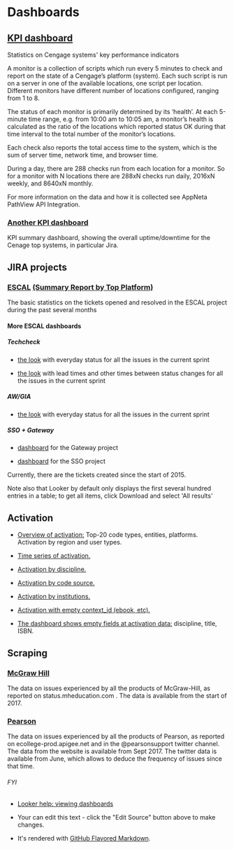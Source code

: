 # Dashboards

## [KPI dashboard](https://cengage.looker.com/dashboards/jira::kpi)

Statistics on Cengage systems' key performance indicators

A monitor is a collection of scripts which run every 5 minutes to check and report on the state of a Cengage’s platform (system). Each such script is run on a server in one of the available locations, one script per location. Different monitors have different number of locations configured, ranging from 1 to 8.

The status of each monitor is primarily determined by its ‘health’. At each 5-minute time range, e.g. from 10:00 am to 10:05 am, a monitor’s health is calculated as the ratio of the locations which reported status OK during that time interval to the total number of the monitor’s locations.

Each check also reports the total access time to the system, which is the sum of server time, network time, and browser time.

During a day, there are 288 checks run from each location for a monitor. So for a monitor with N locations there are 288xN checks run daily, 2016xN weekly, and 8640xN monthly.

For more information on the data and how it is collected see AppNeta PathView API Integration.

### [Another KPI dashboard](https://cengage.looker.com/dashboards/223)

KPI summary dashboard, showing the overall uptime/downtime for the Cenage top systems, in particular Jira.

## JIRA projects

### [ESCAL](https://cengage.looker.com/dashboards/245) [(Summary Report by Top Platform)](https://cengage.looker.com/looks/2149?toggle=det)

The basic statistics on the tickets opened and resolved in the ESCAL project during the past several months

#### More ESCAL dashboards

##### Techcheck

 - [the look](https://cengage.looker.com/looks/1543) with everyday status for all the issues in the current sprint

 - [the look](https://cengage.looker.com/looks/1545) with lead times and other times between status changes for all the issues in the current sprint

##### AW/GIA

 -  [the look](https://cengage.looker.com/looks/1544) with everyday status for all the issues in the current sprint

##### SSO + Gateway

 -   [dashboard](https://cengage.looker.com/dashboards/225) for the Gateway project

 -   [dashboard](https://cengage.looker.com/dashboards/224) for the SSO project

Currently, there are the tickets created since the start of 2015.

Note also that Looker by default only displays the first several hundred entries in a table; to get all items, click Download and select 'All results'

## Activation

-  [Overview of activation:](https://cengage.looker.com/dashboards/177) Top-20 code types, entities, platforms. Activation by region and user types.

-  [Time series of activation.](https://cengage.looker.com/dashboards/178)

-  [Activation by discipline.](https://cengage.looker.com/dashboards/215)

-  [Activation by code source.](https://cengage.looker.com/dashboards/216)

-  [Activation by institutions.](https://cengage.looker.com/dashboards/217)

-  [Activation with empty context_id (ebook, etc).](https://cengage.looker.com/dashboards/222)

-  [The dashboard shows empty fields at activation data:](https://cengage.looker.com/dashboards/180) discipline, title, ISBN.


## Scraping

### [McGraw Hill](https://cengage.looker.com/dashboards/100)

The data on issues experienced by all the products of McGraw-Hill, as reported on status.mheducation.com . The data is available from the start of 2017.

### [Pearson](https://cengage.looker.com/dashboards/120)

The data on issues experienced by all the products of Pearson, as reported on ecollege-prod.apigee.net and in the @pearsonsupport twitter channel. The data from the website is available from Sept 2017. The twitter data is available from June, which allows to deduce the frequency of issues since that time.


###### FYI

- [Looker help: viewing dashboards](https://docs.looker.com/dashboards/viewing-user-dashboards)

- Your can edit this text - click the "Edit Source" button above to make changes.

- It's rendered with [GitHub Flavored Markdown](https://help.github.com/articles/github-flavored-markdown).
